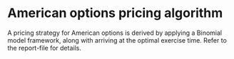 # American options pricing algorithm
A pricing strategy for American options is derived by applying a Binomial model framework, along with arriving at the optimal exercise time. Refer to the report-file for details.
